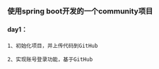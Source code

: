 
### 使用spring boot开发的一个community项目

#### day1：
    
    1、初始化项目，并上传代码到GitHub
    
    2、实现账号登录功能，基于GitHub